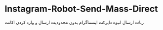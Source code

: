 # Instagram-Robot-Send-Mass-Direct
ربات ارسال انبوه دایرکت اینستاگرام بدون محدودیت ارسال و وارد کردن اکانت
